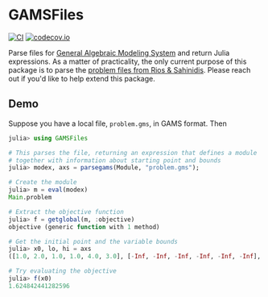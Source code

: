# GAMSFiles

[![CI](https://github.com/HolyLab/GAMSFiles.jl/actions/workflows/CI.yml/badge.svg)](https://github.com/HolyLab/GAMSFiles.jl/actions/workflows/CI.yml)
[![codecov.io](http://codecov.io/github/HolyLab/GAMSFiles.jl/coverage.svg?branch=master)](http://codecov.io/github/HolyLab/GAMSFiles.jl?branch=master)

Parse files for [General Algebraic Modeling System](https://www.gams.com/) and return
Julia expressions.
As a matter of practicality, the only current purpose of this package is to parse
the [problem files from Rios & Sahinidis](https://sahinidis.coe.gatech.edu/dfo).
Please reach out if you'd like to help extend this package. 

## Demo

Suppose you have a local file, `problem.gms`, in GAMS format. Then

```julia
julia> using GAMSFiles

# This parses the file, returning an expression that defines a module
# together with information about starting point and bounds
julia> modex, axs = parsegams(Module, "problem.gms");

# Create the module
julia> m = eval(modex)
Main.problem

# Extract the objective function
julia> f = getglobal(m, :objective)
objective (generic function with 1 method)

# Get the initial point and the variable bounds
julia> x0, lo, hi = axs
([1.0, 2.0, 1.0, 1.0, 4.0, 3.0], [-Inf, -Inf, -Inf, -Inf, -Inf, -Inf], [Inf, Inf, Inf, Inf, Inf, Inf])

# Try evaluating the objective
julia> f(x0)
1.624842441282596
```
